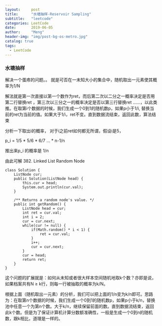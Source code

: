 ```yaml
---
layout:     post
title:      "水塘抽样-Reservoir Sampling"
subtitle:   "leetcode"
categories: LeetCode
date:       2019-06-05
author:     "Meng"
header-img: "img/post-bg-os-metro.jpg"
catalog: true
tags:
  - LeetCode
---
```


### 水塘抽样
解决一个蛋疼的问题。。 就是可否在一未知大小的集合中，随机取出一元素使其概率为1/N

解法就是第一次直接以第一个数作为ret，而后第二次以二分之一概率决定是否用第二行替换ret ，第三次以三分之一的概率决定是否以第三行替换ret ……，以此类推。在取第i个数据的时候，我们生成一个0到1的随机数p，如果p小于1/i, 替换当前的ret为当前的值。如果大于1/i，ret不变。直到数据流结束，返回此数，算法结束

分析一下取出i的概率， 对于i之前ret如何都无所谓，假设i是5，

p_i = 1/5 * 5/6 * 6/7 ... * n-1/n

推出来p_i 的概率是 1/n

由此可解 382. Linked List Random Node

```
class Solution {
    ListNode cur;
    public Solution(ListNode head) {
        this.cur = head;
        System.out.println(cur.val);
    }

    /** Returns a random node's value. */
    public int getRandom() {
        ListNode head = cur;
        int ret = cur.val;
        int i = 2;
        cur = cur.next;
        while(cur != null) {
            if(Math.random() * i < 1) {
                ret = cur.val;
            }
            i++;
            cur = cur.next;
        }
        cur = head;
        return ret;
    }
}
```

这个问题的扩展就是：如何从未知或者很大样本空间随机地取k个数？亦即是说，如果档案共有N ≥ k行，则每一行被抽取的概率为k/N。

根据上面（随机取出一元素）的分析，我们可以把上面的1/n变为k/n即可。思路为：在取第n个数据的时候，我们生成一个0到1的随机数p，如果p小于k/n，替换池中任意一个为第n个数。大于k/n，继续保留前面的数。直到数据流结束，返回此k个数。但是为了保证计算机计算分数额准确性，一般是生成一个0到n的随机数，跟k相比，道理是一样的。
